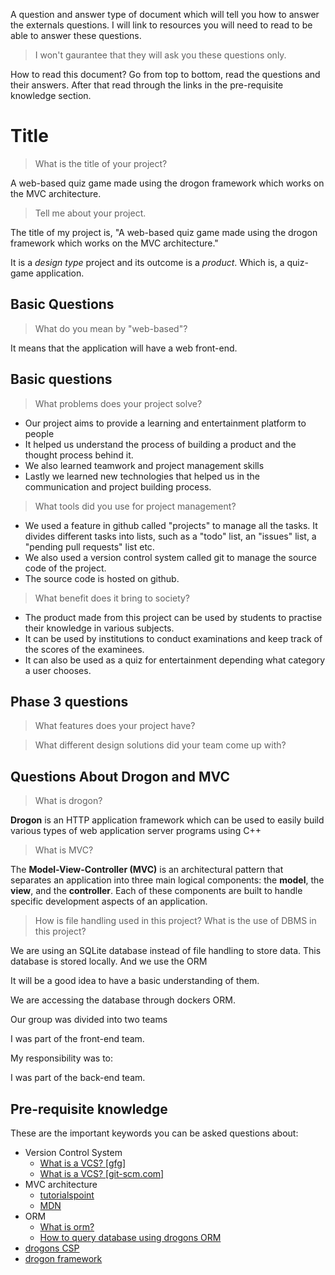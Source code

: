 A question and answer type of document which will tell you how to answer the externals questions. I will link to resources you will need to read to be able to answer these questions.

> I won't gaurantee that they will ask you these questions only.

How to read this document?
Go from top to bottom, read the questions and their answers.
After that read through the links in the pre-requisite knowledge section.

# Title 

> What is the title of your project?

A web-based quiz game made using the drogon framework which works on the MVC architecture.

> Tell me about your project.

The title of my project is, "A web-based quiz game made using the drogon framework which works on the MVC architecture."

It is a *design type* project and its outcome is a *product*. Which is, a quiz-game application.


## Basic Questions

> What do you mean by "web-based"?

It means that the application will have a web front-end.

## Basic questions
> What problems does your project solve?

- Our project aims to provide a learning and entertainment platform to people
- It helped us understand the process of building a product and the thought process behind it.
- We also learned teamwork and project management skills
- Lastly we learned new technologies that helped us in the communication and project building process.

> What tools did you use for project management?

- We used a feature in github called "projects" to manage all the tasks. It divides different tasks into lists, such as a "todo" list, an "issues" list, a "pending pull requests" list etc.
- We also used a version control system called git to manage the source code of the project.
- The source code is hosted on github.

> What benefit does it bring to society?

- The product made from this project can be used by students to practise their knowledge in various subjects.
- It can be used by institutions to conduct examinations and keep track of the scores of the examinees.
- It can also be used as a quiz for entertainment depending what category a user chooses.

## Phase 3 questions

> What features does your project have?
 
> What different design solutions did your team come up with?

## Questions About Drogon and MVC

> What is drogon?

**Drogon** is an HTTP application framework which can be used to easily build various types of web application server programs using C++

> What is MVC?

The **Model-View-Controller (MVC)** is an architectural pattern that separates an application into three main logical components: the **model**, the **view**, and the **controller**. Each of these components are built to handle specific development aspects of an application.

> How is file handling used in this project?
> What is the use of DBMS in this project?

We are using an SQLite database instead of file handling to store data. This database is stored locally. And we use the ORM






It will be a good idea to have a basic understanding of them.


We are accessing the database through dockers ORM.

Our group was divided into two teams 

I was part of the front-end team.

My responsibility was to:

I was part of the back-end team.

## Pre-requisite knowledge

These are the important keywords you can be asked questions about:

- Version Control System
	- [What is a VCS? [gfg]](https://www.geeksforgeeks.org/version-control-systems/)
	- [What is a VCS? [git-scm.com]](https://git-scm.com/book/en/v2/Getting-Started-About-Version-Control)
- MVC architecture
	- [tutorialspoint](https://www.tutorialspoint.com/mvc_framework/mvc_framework_introduction.htm)
	- [MDN](https://developer.mozilla.org/en-US/docs/Glossary/MVC)
- ORM
	- [What is orm?](https://stackoverflow.com/questions/1279613/what-is-an-orm-how-does-it-work-and-how-should-i-use-one)
	- [How to query database using drogons ORM](https://drogon.docsforge.com/master/database-general/database-orm/)
- [drogons CSP](https://drogon.docsforge.com/master/view/#drogons-csp)
- [drogon framework](https://drogon.docsforge.com/master/overview/)

